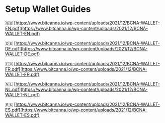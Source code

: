 # Setup Wallet Guides

🇬🇧 [https://www.bitcanna.io/wp-content/uploads/2021/12/BCNA-WALLET-EN.pdf](https://www.bitcanna.io/wp-content/uploads/2021/12/BCNA-WALLET-EN.pdf)

🇩🇪 [https://www.bitcanna.io/wp-content/uploads/2021/12/BCNA-WALLET-DE.pdf](https://www.bitcanna.io/wp-content/uploads/2021/12/BCNA-WALLET-DE.pdf)

🇫🇷 [https://www.bitcanna.io/wp-content/uploads/2021/12/BCNA-WALLET-FR.pdf](https://www.bitcanna.io/wp-content/uploads/2021/12/BCNA-WALLET-FR.pdf)

🇳🇱 [https://www.bitcanna.io/wp-content/uploads/2021/12/BCNA-WALLET-NL.pdf](https://www.bitcanna.io/wp-content/uploads/2021/12/BCNA-WALLET-NL.pdf)

🇪🇸 [https://www.bitcanna.io/wp-content/uploads/2021/12/BCNA-WALLET-ES.pdf](https://www.bitcanna.io/wp-content/uploads/2021/12/BCNA-WALLET-ES.pdf)
